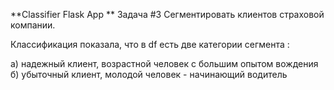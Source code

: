 **Classifier Flask App 
**
Задача #3 Сегментировать клиентов страховой компании.

Классификация показала, что в df есть две категории сегмента :

а) надежный клиент, возрастной человек с большим опытом вождения
б) убыточный клиент, молодой человек - начинающий водитель
